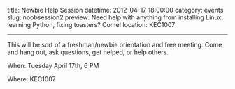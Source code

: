 title: Newbie Help Session
datetime: 2012-04-17 18:00:00
category: events
slug: noobsession2
preview: Need help with anything from installing Linux, learning Python, fixing toasters? Come!
location: KEC1007

---

This will be sort of a freshman/newbie orientation and free meeting. Come and
hang out, ask questions, get helped, or help others.

When: Tuesday April 17th, 6 PM

Where: KEC1007
